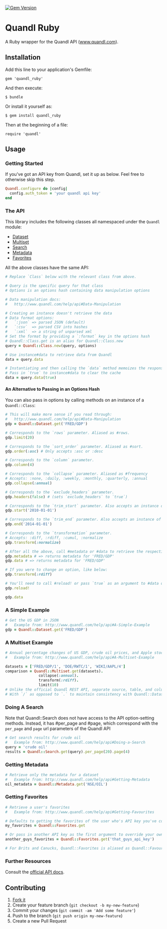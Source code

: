 [![Gem Version](https://badge.fury.io/rb/quandl_ruby.svg)](http://badge.fury.io/rb/quandl_ruby)

# Quandl Ruby

A Ruby wrapper for the Quandl API (www.quandl.com).

## Installation

Add this line to your application's Gemfile:

    gem 'quandl_ruby'

And then execute:

    $ bundle

Or install it yourself as:

    $ gem install quandl_ruby

Then at the beginning of a file:

    require 'quandl'

## Usage

### Getting Started

If you've got an API key from Quandl, set it up as below. Feel free to otherwise skip this step.

```ruby
Quandl.configure do |config|
  config.auth_token = 'your quandl api key'
end
```

### The API

This library includes the following classes all namespaced under the `Quandl` module:

- [Dataset](http://www.quandl.com/help/api#A-Simple-Example)
- [Multiset](http://www.quandl.com/help/api#Multiple-Datasets)
- [Search](http://www.quandl.com/help/api#Doing-a-Search)
- [Metadata](http://www.quandl.com/help/api#Getting-Metadata)
- [Favorites](http://www.quandl.com/help/api#Getting-Favourites)

All the above classes have the same API:

```ruby
# Replace `Class` below with the relevant class from above.

# Query is the specific query for that class
# Options is an options hash containing data manipulation options

# Data manipulation docs:
#   http://www.quandl.com/help/api#Data-Manipulation

# Creating an instance doesn't retrieve the data
# Data format options:
#   `:json` => parsed JSON (default)
#   `:csv`  => parsed CSV into hashes
#   `:xml`  => a string of unparsed xml
# Set the format by providing a `:format` key in the options hash
# Quandl::Class.get is an alias for Quandl::Class.new
query = Quandl::Class.new(query, options)

# Use instance#data to retrieve data from Quandl
data = query.data

# Instantiating and then calling the `data` method memoizes the response
# Pass in `true` to instance#data to clear the cache
data = query.data(true)
```


#### An Alternative to Passing in an Options Hash

You can also pass in options by calling methods on an instance of a `Quandl::Class`:

```ruby
# This will make more sense if you read through:
#   http://www.quandl.com/help/api#Data-Manipulation
gdp = Quandl::Dataset.get('FRED/GDP')

# Corresponds to the `rows` parameter. Aliased as #rows.
gdp.limit(20)

# Corresponds to the `sort_order` parameter. Aliased as #sort.
gdp.order(:asc) # Only accepts :asc or :desc

# Corresponds to the `column` parameter.
gdp.column(4)

# Corresponds to the `collapse` parameter. Aliased as #frequency
# Accepts: :none, :daily, :weekly, :monthly, :quarterly, :annual
gdp.collapse(:annual)

# Corresponds to the `exclude_headers` parameter.
gdp.headers(false) # (sets `exclude_headers` to `true`)

# Corresponds to the `trim_start` parameter. Also accepts an instance of Date.
gdp.start('2010-01-01')

# Corresponds to the `trim_end` parameter. Also accepts an instance of Date.
gdp.end('2014-01-01')

# Corresponds to the `transformation` parameter.
# Accepts: :diff, :rdiff, :cumul, :normalize
gdp.transform(:normalize)

# After all the above, call #metadata or #data to retrieve the respective data
gdp.metadata # => returns metadata for 'FRED/GDP'
gdp.data # => returns metadata for 'FRED/GDP'

# If you were to change an option, like below:
gdp.transform(:rdiff)

# You'll need to call #reload! or pass `true` as an argument to #data or #metadata
gdp.reload!

gdp.data
```


### A Simple Example

```ruby
# Get the US GDP in JSON
#   Example from: http://www.quandl.com/help/api#A-Simple-Example
gdp = Quandl::Dataset.get('FRED/GDP')
```

### A Multiset Example
```ruby
# Annual percentage changes of US GDP, crude oil prices, and Apple stock for the last 10 years
#   Example from: http://www.quandl.com/help/api#A-Multiset-Example

datasets = ['FRED/GDP/1', 'DOE/RWTC/1', 'WIKI/AAPL/4']
comparison = Quandl::Multiset.get(datasets).
               collapse(:annual).
               transform(:rdiff).
               limit(10)
# Unlike the official Quandl REST API, separate source, table, and column numbers
# With `/` as opposed to `.` to maintain consistency with Quandl::Dataset
```

### Doing A Search

Note that Quandl::Search does not have access to the API option-setting methods. Instead, it has #per_page and #page, which correspond with the `per_page` and `page` url parameters of the Quandl API

```ruby
# Get search results for crude oil
#   Example from: http://www.quandl.com/help/api#Doing-a-Search
query = 'crude oil'
results = Quandl::Search.get(query).per_page(20).page(4)
```

### Getting Metadata

```ruby
# Retrieve only the metadata for a dataset
#   Example from: http://www.quandl.com/help/api#Getting-Metadata
oil_metadata = Quandl::Metadata.get('NSE/OIL')
```


### Getting Favorites

```ruby
# Retrieve a user's favorites
#   Example from: http://www.quandl.com/help/api#Getting-Favourites

# Defaults to getting the favorites of the user who's API key you've configured
my_favorites = Quandl::Favorites.get

# Or pass in another API key as the first argument to override your own
another_guys_favorites = Quandl::Favorites.get('that_guys_api_key')

# For Brits and Canucks, Quandl::Favorites is aliased as Quandl::Favourites
```


### Further Resources

Consult the [official API docs](http://www.quandl.com/help/api).


## Contributing

1. [Fork it](https://github.com/knrz/quandl/fork)
2. Create your feature branch (`git checkout -b my-new-feature`)
3. Commit your changes (`git commit -am 'Add some feature'`)
4. Push to the branch (`git push origin my-new-feature`)
5. Create a new Pull Request
